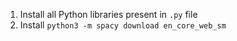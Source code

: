 1. Install all Python libraries present in `.py` file
2. Install `python3 -m spacy download en_core_web_sm`
